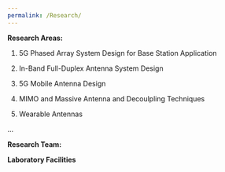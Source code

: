 ```yaml
---
permalink: /Research/
---
```

**Research Areas:**

1. 5G Phased Array System Design for Base Station Application  

3. In-Band Full-Duplex Antenna System Design  

4. 5G Mobile Antenna Design  

4. MIMO and Massive Antenna and Decoulpling Techniques

5. Wearable Antennas

...      

**Research Team:**


**Laboratory Facilities**


